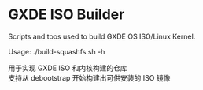 # GXDE ISO Builder

Scripts and toos used to build GXDE OS ISO/Linux Kernel.

Usage: ./build-squashfs.sh -h

用于实现 GXDE ISO 和内核构建的仓库  
支持从 debootstrap 开始构建出可供安装的 ISO 镜像  

